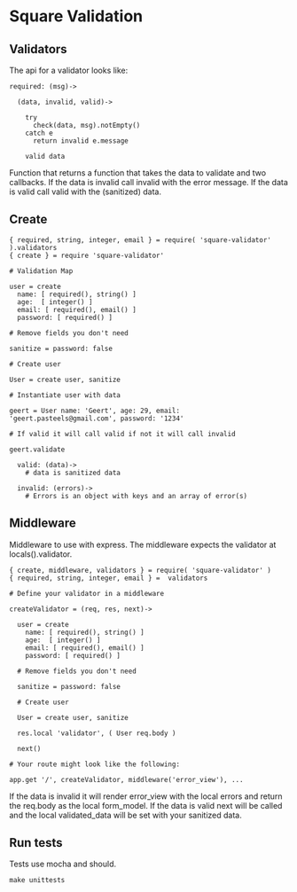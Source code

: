 # Square Validation

## Validators

The api for a validator looks like:

``` coffee-script
required: (msg)->

  (data, invalid, valid)->

    try
      check(data, msg).notEmpty()
    catch e
      return invalid e.message

    valid data
```

Function that returns a function that takes the data to validate and two callbacks. If the data is invalid call invalid with the error message. If the data is valid call valid with the (sanitized) data.

## Create

``` coffee-script
{ required, string, integer, email } = require( 'square-validator' ).validators
{ create } = require 'square-validator'

# Validation Map

user = create
  name: [ required(), string() ]
  age:  [ integer() ]
  email: [ required(), email() ]
  password: [ required() ]

# Remove fields you don't need 

sanitize = password: false

# Create user

User = create user, sanitize

# Instantiate user with data

geert = User name: 'Geert', age: 29, email: 'geert.pasteels@gmail.com', password: '1234'

# If valid it will call valid if not it will call invalid

geert.validate

  valid: (data)->
    # data is sanitized data

  invalid: (errors)->
    # Errors is an object with keys and an array of error(s)
```

## Middleware

Middleware to use with express. The middleware expects the validator at locals().validator.

``` coffee-script
{ create, middleware, validators } = require( 'square-validator' )
{ required, string, integer, email } =  validators

# Define your validator in a middleware

createValidator = (req, res, next)->

  user = create
    name: [ required(), string() ]
    age:  [ integer() ]
    email: [ required(), email() ]
    password: [ required() ]

  # Remove fields you don't need 

  sanitize = password: false

  # Create user

  User = create user, sanitize

  res.local 'validator', ( User req.body )

  next()

# Your route might look like the following: 

app.get '/', createValidator, middleware('error_view'), ...

```
If the data is invalid it will render error_view with the local errors and return the req.body as the local form_model. If the data is valid next will be called and the local validated_data will be set with your sanitized data.

## Run tests

Tests use mocha and should.

``` shell
make unittests
```
